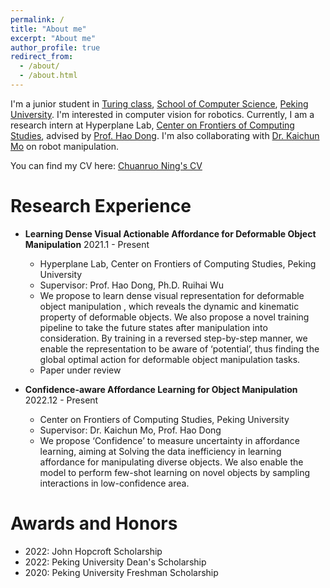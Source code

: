 ```yaml
---
permalink: /
title: "About me"
excerpt: "About me"
author_profile: true
redirect_from: 
  - /about/
  - /about.html
---
```


I'm a junior student in [Turing class](https://cfcs.pku.edu.cn/research/turing_program/introduction1/index.htm), [School of Computer Science](https://eecs.pku.edu.cn), [Peking University](https://english.pku.edu.cn). 
I'm interested in computer vision for robotics. Currently, I am a research intern at Hyperplane Lab, 
[Center on Frontiers of Computing Studies](https://cfcs.pku.edu.cn/english/), advised by [Prof. Hao Dong](https://zsdonghao.github.io).
I'm also collaborating with [Dr. Kaichun Mo](https://kaichun-mo.github.io) on robot manipulation.

You can find my CV here: [Chuanruo Ning's CV](https://tritiumr.github.io/assets/CV.pdf)


Research Experience
======
- **Learning Dense Visual Actionable Affordance for Deformable Object Manipulation**  2021.1 - Present 
  * Hyperplane Lab, Center on Frontiers of Computing Studies, Peking University 
  * Supervisor: Prof. Hao Dong, Ph.D. Ruihai Wu  
  * We propose to learn dense visual representation for deformable object manipulation
, which reveals the dynamic and kinematic property of deformable objects. 
We also propose a novel training pipeline to take the future states after manipulation into consideration. 
By training in a reversed step-by-step manner, we enable the representation to be aware of 
‘potential’, thus finding the global optimal action for deformable object manipulation tasks. 
  * Paper under review  


- **Confidence-aware Affordance Learning for Object Manipulation**  2022.12 - Present
  * Center on Frontiers of Computing Studies, Peking University 
  * Supervisor: Dr. Kaichun Mo, Prof. Hao Dong 
  * We propose ‘Confidence’ to measure uncertainty in affordance learning, aiming at Solving the data inefficiency 
in learning affordance for manipulating diverse objects. We also enable the model to perform few-shot learning on 
novel objects by sampling interactions in low-confidence area.


Awards and Honors
======
- 2022: John Hopcroft Scholarship
- 2022: Peking University Dean's Scholarship
- 2020: Peking University Freshman Scholarship



